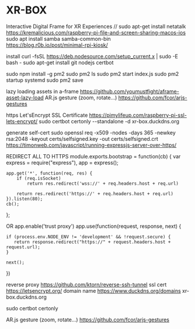 # XR-BOX
Interactive Digital Frame for XR Experiences
// sudo apt-get install netatalk
https://kremalicious.com/raspberry-pi-file-and-screen-sharing-macos-ios
sudo apt install samba samba-common-bin
https://blog.r0b.io/post/minimal-rpi-kiosk/ 

install
curl -fsSL https://deb.nodesource.com/setup_current.x | sudo -E bash -
sudo apt-get install git nodejs certbot


sudo npm install -g pm2
sudo pm2 ls
sudo pm2 start index.js
sudo pm2 startup systemd
sudo pm2 save

lazy loading assets in a-frame
https://github.com/youmustfight/aframe-asset-lazy-load
AR.js gesture (zoom, rotate...)
https://github.com/fcor/arjs-gestures 

https 
Let'sEncrypt SSL Certificate https://pimylifeup.com/raspberry-pi-ssl-lets-encrypt/ 
sudo certbot certonly --standalone -d xr-box.duckdns.org

generate self-cert 
sudo openssl req -x509 -nodes -days 365 -newkey rsa:2048 -keyout certs/selfsigned.key -out certs/selfsigned.crt
https://timonweb.com/javascript/running-expressjs-server-over-https/

REDIRECT ALL TO HTTPS
module.exports.bootstrap = function(cb) {
    var express = require("express"),
        app = express();

    app.get('*', function(req, res) {  
        if (req.isSocket) 
            return res.redirect('wss://' + req.headers.host + req.url)  

        return res.redirect('https://' + req.headers.host + req.url)  
    }).listen(80);
    cb();
};

OR 
app.enable('trust proxy')
app.use(function(request, response, next) {

    if (process.env.NODE_ENV != 'development' && !request.secure) {
       return response.redirect("https://" + request.headers.host + request.url);
    }

    next();
})

reverse proxy https://github.com/ktorn/reverse-ssh-tunnel 
ssl cert https://letsencrypt.org/
domain name https://www.duckdns.org/domains xr-box.duckdns.org 

sudo certbot certonly 


AR.js gesture (zoom, rotate...)
https://github.com/fcor/arjs-gestures 


<!-- git config --global user.email "you@example.com"
  git config --global user.name "Your Name" -->




